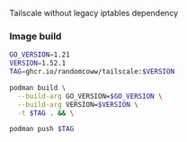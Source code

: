 Tailscale without legacy iptables dependency

### Image build

```bash
GO_VERSION=1.21
VERSION=1.52.1
TAG=ghcr.io/randomcoww/tailscale:$VERSION

podman build \
  --build-arg GO_VERSION=$GO_VERSION \
  --build-arg VERSION=$VERSION \
  -t $TAG . && \

podman push $TAG
```
